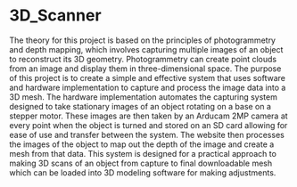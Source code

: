 # 3D_Scanner
The theory for this project is based on the principles of photogrammetry and depth mapping, which involves capturing multiple images of an object to reconstruct its 3D geometry. Photogrammetry can create point clouds from an image and display them in three-dimensional space.
The purpose of this project is to create a simple and effective system that uses software and hardware implementation to capture and process the image data into a 3D mesh. The hardware implementation automates the capturing system designed to take stationary images of an object rotating on a base on a stepper motor. These images are then taken by an Arducam 2MP camera at every point when the object is turned and stored on an  SD card allowing for ease of use and transfer between the system. The website then processes the images of the object to map out the depth of the image and create a mesh from that data. This system is designed for a practical approach to making 3D scans of an object from capture to final downloadable mesh which can be loaded into 3D modeling software for making adjustments.
